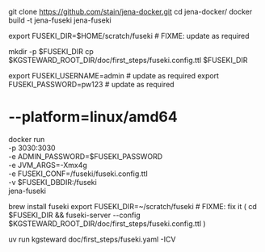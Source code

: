 git clone https://github.com/stain/jena-docker.git
cd jena-docker/
docker build -t jena-fuseki jena-fuseki

export FUSEKI_DIR=$HOME/scratch/fuseki # FIXME: update as required

mkdir -p $FUSEKI_DIR
cp $KGSTEWARD_ROOT_DIR/doc/first_steps/fuseki.config.ttl $FUSEKI_DIR

export FUSEKI_USERNAME=admin               # update as required
export FUSEKI_PASSWORD=pw123               # update as required
# --platform=linux/amd64
docker run \
	-p 3030:3030 \
	-e ADMIN_PASSWORD=$FUSEKI_PASSWORD \
	-e JVM_ARGS=-Xmx4g \
	-e FUSEKI_CONF=/fuseki/fuseki.config.ttl \
	-v $FUSEKI_DBDIR:/fuseki \
	jena-fuseki


brew install fuseki
export FUSEKI_DIR=~/scratch/fuseki # FIXME: fix it
( cd $FUSEKI_DIR && fuseki-server --config $KGSTEWARD_ROOT_DIR/doc/first_steps/fuseki.config.ttl )


uv run kgsteward doc/first_steps/fuseki.yaml -ICV

